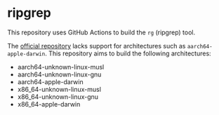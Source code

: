 # ripgrep



This repository uses GitHub Actions to build the `rg` (ripgrep) tool.

The [official repository](https://github.com/BurntSushi/ripgrep) lacks support for architectures such as `aarch64-apple-darwin`. This repository aims to build the following architectures:

- aarch64-unknown-linux-musl
- aarch64-unknown-linux-gnu
- aarch64-apple-darwin
- x86_64-unknown-linux-musl
- x86_64-unknown-linux-gnu
- x86_64-apple-darwin
